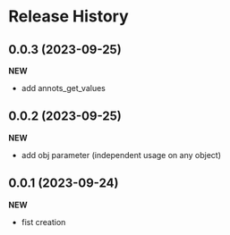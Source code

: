 Release History
===============

0.0.3 (2023-09-25)
-------------------
**NEW**
- add annots_get_values

0.0.2 (2023-09-25)
-------------------
**NEW**
- add obj parameter (independent usage on any object)


0.0.1 (2023-09-24)
-------------------
**NEW**
- fist creation
